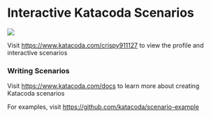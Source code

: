 # Interactive Katacoda Scenarios

[![](http://shields.katacoda.com/katacoda/crispy911127/count.svg)](https://www.katacoda.com/crispy911127 "Get your profile on Katacoda.com")

Visit https://www.katacoda.com/crispy911127 to view the profile and interactive scenarios

### Writing Scenarios
Visit https://www.katacoda.com/docs to learn more about creating Katacoda scenarios

For examples, visit https://github.com/katacoda/scenario-example
